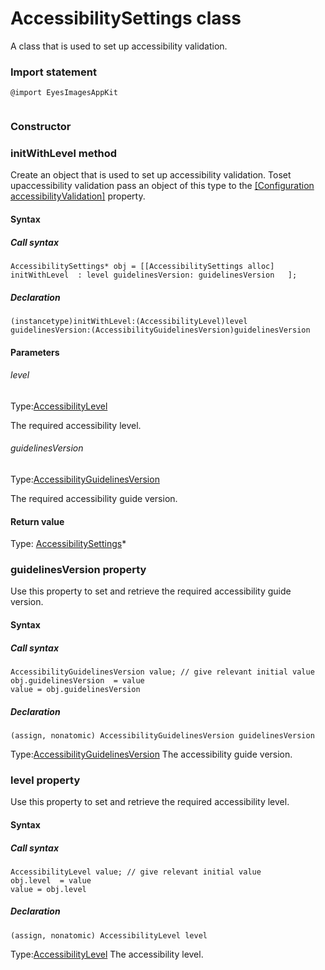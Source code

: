 # AccessibilitySettings class
A class that is used to set up accessibility validation.
 
 ### Import statement 
``` 
@import EyesImagesAppKit
 
 ``` 
### Constructor 
### initWithLevel method
Create an object that is used to set up accessibility validation.
Toset upaccessibility validation pass an object of this type to the [\[Configuration accessibilityValidation\]](../class_configuration/method-configuration-setaccessibilityvalidation-imagesappkit-objectivec.html) property.

#### Syntax 
 ##### Call syntax 
 ``` 
AccessibilitySettings* obj = [[AccessibilitySettings alloc] initWithLevel  : level guidelinesVersion: guidelinesVersion   ];
 ``` 
 
 ##### Declaration 
 ``` 
(instancetype)initWithLevel:(AccessibilityLevel)level guidelinesVersion:(AccessibilityGuidelinesVersion)guidelinesVersion 
 ``` 

 #### Parameters 
 ###### level 
  
 Type:[AccessibilityLevel](./accessibilitylevel) 
  
 The required accessibility level. 
  
  ###### guidelinesVersion 
  
 Type:[AccessibilityGuidelinesVersion](./accessibilityguidelinesversion) 
  
 The required accessibility guide version. 
  
 #### Return value 
Type: [AccessibilitySettings](./accessibilitysettings)\*

 
 ### guidelinesVersion property
Use this property to set and retrieve the required accessibility guide version.

#### Syntax 
 ##### Call syntax 
 ``` 
AccessibilityGuidelinesVersion value; // give relevant initial value
obj.guidelinesVersion  = value
value = obj.guidelinesVersion
 ``` 
 
 ##### Declaration 
 ``` 
 (assign, nonatomic) AccessibilityGuidelinesVersion guidelinesVersion 
 ``` 
 
 Type:[AccessibilityGuidelinesVersion](./accessibilityguidelinesversion) 
The accessibility guide version. 
 ### level property
Use this property to set and retrieve the required accessibility level.

#### Syntax 
 ##### Call syntax 
 ``` 
AccessibilityLevel value; // give relevant initial value
obj.level  = value
value = obj.level
 ``` 
 
 ##### Declaration 
 ``` 
 (assign, nonatomic) AccessibilityLevel level 
 ``` 
 
 Type:[AccessibilityLevel](./accessibilitylevel) 
The accessibility level.